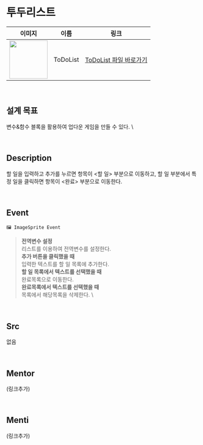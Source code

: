 # 투두리스트

|                                                            이미지                                                             |    이름    |             링크              |
| :---------------------------------------------------------------------------------------------------------------------------: | :--------: | :---------------------------: |
| <img src="https://user-images.githubusercontent.com/108293826/222973350-293d2709-5b1a-4fa2-988b-05aae159f6a7.png" width="100"> | ToDoList | [ToDoList 파일 바로가기](#) |

<br>

## 설계 목표

변수&함수 블록을 활용하여 업다운 게임을 만들 수 있다. \

<br>

## Description

할 일을 입력하고 추가를 누르면 항목이 <할 일> 부분으로 이동하고, 할 일 부분에서 특정 일을 클릭하면 항목이 <완료> 부분으로 이동한다.

<br>

## Event

```
🖼 ImageSprite Event
```

> **전역변수 설정** \
> 리스트를 이용하여 전역변수를 설정한다. \
> **추가 버튼을 클릭했을 때** \
> 입력한 텍스트를 할 일 목록에 추가한다. \
> **할 일 목록에서 텍스트를 선택했을 때** \
> 완료목록으로 이동한다. \
> **완료목록에서 텍스트를 선택했을 때** \
> 목록에서 해당목록을 삭제한다. \
<br>

## Src

없음


<br>

## Mentor

(링크추가)

<br>

## Menti

(링크추가)